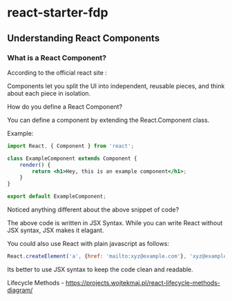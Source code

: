 # react-starter-fdp

## Understanding React Components

### What is a React Component?
According to the official react site 
:

Components let you split the UI into independent, reusable pieces, and think about each piece in isolation. 


How do you define a React Component?
   
   You can define a component by extending the React.Component class.

Example:
```jsx
import React, { Component } from 'react';

class ExampleComponent extends Component {
    render() {
        return <h1>Hey, this is an example component</h1>;
    }
}

export default ExampleComponent;
```

Noticed anything different about the above snippet of code?

The above code is written in JSX Syntax. While you can write React without JSX syntax, JSX makes it elagant.

You could also use React with plain javascript as follows:
```javascript
React.createElement('a', {href: 'mailto:xyz@example.com'}, 'xyz@example.com');
```

Its better to use JSX syntax to keep the code clean and readable.


Lifecycle Methods - https://projects.wojtekmaj.pl/react-lifecycle-methods-diagram/

